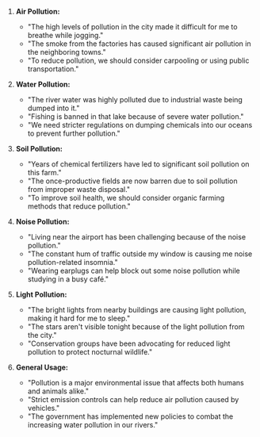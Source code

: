 1. **Air Pollution:**
   - "The high levels of pollution in the city made it difficult for me to breathe while jogging."
   - "The smoke from the factories has caused significant air pollution in the neighboring towns."
   - "To reduce pollution, we should consider carpooling or using public transportation."

2. **Water Pollution:**
   - "The river water was highly polluted due to industrial waste being dumped into it."
   - "Fishing is banned in that lake because of severe water pollution."
   - "We need stricter regulations on dumping chemicals into our oceans to prevent further pollution."

3. **Soil Pollution:**
   - "Years of chemical fertilizers have led to significant soil pollution on this farm."
   - "The once-productive fields are now barren due to soil pollution from improper waste disposal."
   - "To improve soil health, we should consider organic farming methods that reduce pollution."

4. **Noise Pollution:**
   - "Living near the airport has been challenging because of the noise pollution."
   - "The constant hum of traffic outside my window is causing me noise pollution-related insomnia."
   - "Wearing earplugs can help block out some noise pollution while studying in a busy café."

5. **Light Pollution:**
   - "The bright lights from nearby buildings are causing light pollution, making it hard for me to sleep."
   - "The stars aren't visible tonight because of the light pollution from the city."
   - "Conservation groups have been advocating for reduced light pollution to protect nocturnal wildlife."

6. **General Usage:**
   - "Pollution is a major environmental issue that affects both humans and animals alike."
   - "Strict emission controls can help reduce air pollution caused by vehicles."
   - "The government has implemented new policies to combat the increasing water pollution in our rivers."
